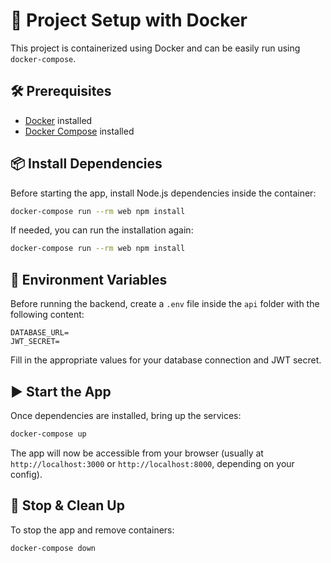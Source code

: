 
# 🚀 Project Setup with Docker

This project is containerized using Docker and can be easily run using `docker-compose`.

## 🛠 Prerequisites

* [Docker](https://www.docker.com/get-started) installed
* [Docker Compose](https://docs.docker.com/compose/) installed

## 📦 Install Dependencies

Before starting the app, install Node.js dependencies inside the container:

```bash
docker-compose run --rm web npm install
```

If needed, you can run the installation again:

```bash
docker-compose run --rm web npm install
```

## 📝 Environment Variables

Before running the backend, create a `.env` file inside the `api` folder with the following content:

```env
DATABASE_URL=
JWT_SECRET=
```

Fill in the appropriate values for your database connection and JWT secret.

## ▶️ Start the App

Once dependencies are installed, bring up the services:

```bash
docker-compose up
```

The app will now be accessible from your browser (usually at `http://localhost:3000` or `http://localhost:8000`, depending on your config).

## 🧼 Stop & Clean Up

To stop the app and remove containers:

```bash
docker-compose down
```

